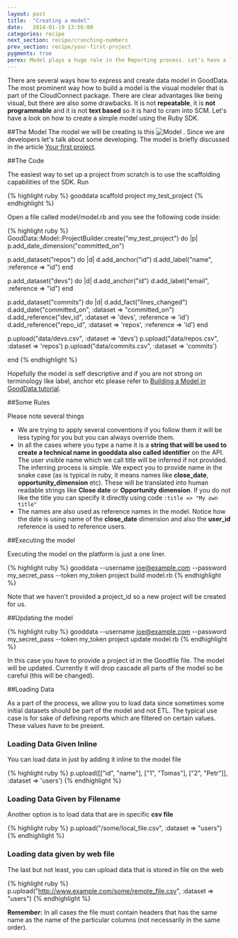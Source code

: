 ```yaml
---
layout: post
title:  "Creating a model"
date:   2014-01-19 13:56:00
categories: recipe
next_section: recipe/crunching-numbers
prev_section: recipe/your-first-project
pygments: true
perex: Model plays a huge role in the Reporting process. Let's have a look on how to create it using Ruby SDK and compare it with other approaches.
---
```


There are several ways how to express and create data model in GoodData. The most prominent way how to build a model is the visual modeler that is part of the CloudConnect package. There are clear advantages like being visual, but there are also some drawbacks. It is not **repeatable**, it is **not programmable** and it is not **text based** so it is hard to cram into SCM. Let's have a look on how to create a simple model using the Ruby SDK.

##The Model
The model we will be creating is this ![Model](https://dl.dropboxusercontent.com/s/1y97ziv5anmpn9s/gooddata_devs_demo_model.png?token_hash=AAENC89d8XOfCr9AnyQCrd9vwfhb-bDuYcORQ0AIRP2RQQ) . Since we are developers let's talk about some developing. The model is briefly discussed in the article [Your first project](http://sdk.gooddata.com/gooddata-ruby/recipe/your-first-project).

##The Code

The easiest way to set up a project from scratch is to use the scaffolding capabilities of the SDK. Run

{% highlight ruby %}
gooddata scaffold project my_test_project
{% endhighlight %}

Open a file called model/model.rb and you see the following code inside:

{% highlight ruby %}
GoodData::Model::ProjectBuilder.create("my_test_project") do |p|
  p.add_date_dimension("committed_on")

  p.add_dataset("repos") do |d|
    d.add_anchor("id")
    d.add_label("name", :reference => "id")
  end

  p.add_dataset("devs") do |d|
    d.add_anchor("id")
    d.add_label("email", :reference => "id")
  end

  p.add_dataset("commits") do |d|
    d.add_fact("lines_changed")
    d.add_date("committed_on", :dataset => "committed_on")
    d.add_reference("dev_id", :dataset => 'devs', :reference => 'id')
    d.add_reference("repo_id", :dataset => 'repos', :reference => 'id')
  end

  p.upload("data/devs.csv", :dataset => 'devs')
  p.upload("data/repos.csv", :dataset => 'repos')
  p.upload("data/commits.csv", :dataset => 'commits')

end
{% endhighlight %}

Hopefully the model is self descriptive and if you are not strong on terminology like label, anchor etc please refer to [Building a Model in GoodData tutorial](https://developer.gooddata.com/getting-started/).

##Some Rules

Please note several things

* We are trying to apply several conventions if you follow them it will be less typing for you but you can always override them.
* In all the cases where you type a name it is a **string that will be used to create a technical name in gooddata also called identifier** on the API. The user visible name which we call title will be inferred if not provided. The inferring process is simple. We expect you to provide name in the snake case (as is typical in ruby, it means names like **close_date**, **opportunity_dimension** etc). These will be translated into human readable strings like **Close date** or **Opportunity dimension**. If you do not like the title you can specify it directly using code `:title => "My own title"` 
* The names are also used as reference names in the model. Notice how the date is using name of the **close_date** dimension and also the **user_id** reference is used to reference users.

##Executing the model

Executing the model on the platform is just a one liner.

{% highlight ruby %}
gooddata --username joe@example.com --password my_secret_pass --token my_token project build model.rb
{% endhighlight %}

Note that we haven't provided a project_id so a new project will be created for us.

##Updating the model

{% highlight ruby %}
gooddata --username joe@example.com --password my_secret_pass --token my_token project update model.rb
{% endhighlight %}

In this case you have to provide a project id in the Goodfile file. The model will be updated. Currently it will drop cascade all parts of the model so be careful (this will be changed).

##Loading Data

As a part of the process, we allow you to load data since sometimes some initial datasets should be part of the model and not ETL. The typical use case is for sake of defining reports which are filtered on certain values. These values have to be present.

### Loading Data Given Inline

You can load data in just by adding it inline to the model file

{% highlight ruby %}
p.upload([["id", "name"],
          ["1", "Tomas"],
          ["2", "Petr"]], :dataset => 'users')
{% endhighlight %}

### Loading Data Given by Filename

Another option is to load data that are in specific **csv file**

{% highlight ruby %}
p.upload("/some/local_file.csv", :dataset => "users")
{% endhighlight %}

### Loading data given by web file

The last but not least, you can upload data that is stored in file on the web

{% highlight ruby %}
p.upload("http://www.example.com/some/remote_file.csv", :dataset => "users")
{% endhighlight %}

**Remember:** In all cases the file must contain headers that has the same name as the name of the particular columns (not necessarily in the same order).